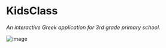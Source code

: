# KidsClass
*An interactive Greek application for 3rd grade primary school.*

![image](https://drive.google.com/uc?export=view&id=<1Z59DhYM96F3I3wt2VbqdGqcCD4oZBm7z>)
